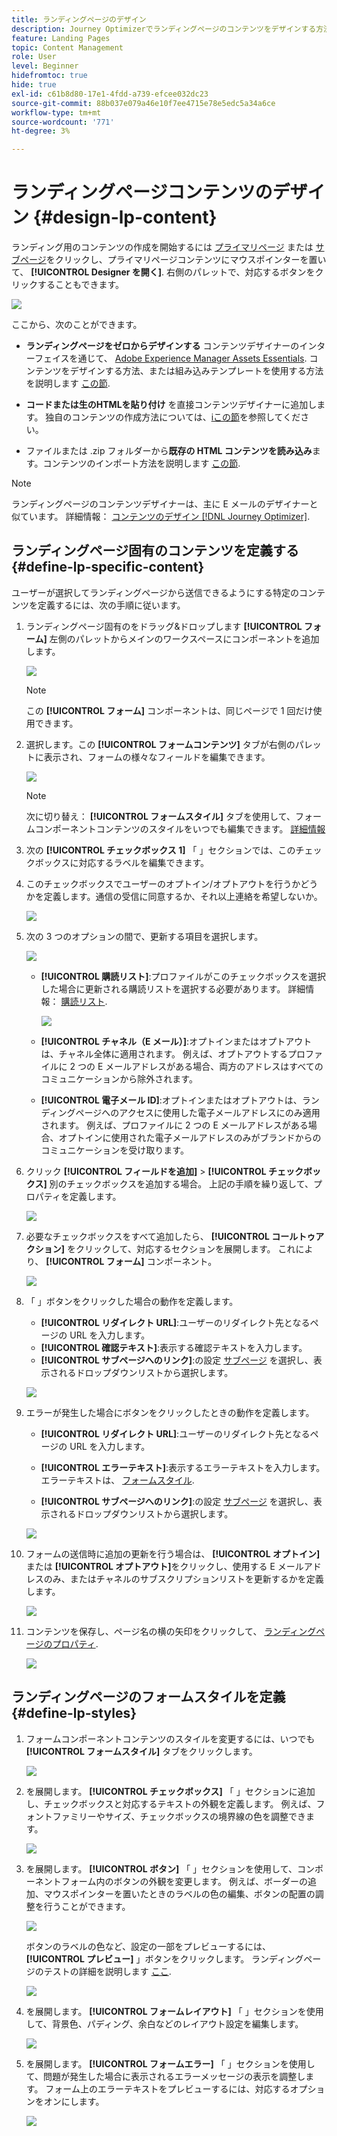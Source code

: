 ```yaml
---
title: ランディングページのデザイン
description: Journey Optimizerでランディングページのコンテンツをデザインする方法を説明します
feature: Landing Pages
topic: Content Management
role: User
level: Beginner
hidefromtoc: true
hide: true
exl-id: c61b8d80-17e1-4fdd-a739-efcee032dc23
source-git-commit: 88b037e079a46e10f7ee4715e78e5edc5a34a6ce
workflow-type: tm+mt
source-wordcount: '771'
ht-degree: 3%

---
```


# ランディングページコンテンツのデザイン {#design-lp-content}

ランディング用のコンテンツの作成を開始するには [プライマリページ](create-lp.md#configure-primary-page) または [サブページ](create-lp.md#configure-subpages)をクリックし、プライマリページコンテンツにマウスポインターを置いて、 **[!UICONTROL Designer を開く]**. 右側のパレットで、対応するボタンをクリックすることもできます。

![](../assets/lp_open-designer.png)

ここから、次のことができます。

* **ランディングページをゼロからデザインする** コンテンツデザイナーのインターフェイスを通じて、 [Adobe Experience Manager Assets Essentials](../assets-essentials.md). コンテンツをデザインする方法、または組み込みテンプレートを使用する方法を説明します [この節](../create-email-content.md).

* **コードまたは生のHTMLを貼り付け** を直接コンテンツデザイナーに追加します。 独自のコンテンツの作成方法については、[iこの節](../existing-content.md#import-raw-html-code)を参照してください。

* ファイルまたは .zip フォルダーから&#x200B;**既存の HTML コンテンツを読み込み**&#x200B;ます。コンテンツのインポート方法を説明します [この節](../existing-content.md#import-html-content-from-file).

>[!NOTE]
>
>ランディングページのコンテンツデザイナーは、主に E メールのデザイナーと似ています。 詳細情報： [コンテンツのデザイン [!DNL Journey Optimizer]](../design-emails.md).

## ランディングページ固有のコンテンツを定義する {#define-lp-specific-content}

ユーザーが選択してランディングページから送信できるようにする特定のコンテンツを定義するには、次の手順に従います。

1. ランディングページ固有のをドラッグ&amp;ドロップします **[!UICONTROL フォーム]** 左側のパレットからメインのワークスペースにコンポーネントを追加します。

   ![](../assets/lp_designer-form-component.png)

   >[!NOTE]
   >
   >この **[!UICONTROL フォーム]** コンポーネントは、同じページで 1 回だけ使用できます。

1. 選択します。この **[!UICONTROL フォームコンテンツ]** タブが右側のパレットに表示され、フォームの様々なフィールドを編集できます。

   ![](../assets/lp_designer-form-content-options.png)

   >[!NOTE]
   >
   >次に切り替え： **[!UICONTROL フォームスタイル]** タブを使用して、フォームコンポーネントコンテンツのスタイルをいつでも編集できます。 [詳細情報](#define-lp-styles)

1. 次の **[!UICONTROL チェックボックス 1]** 「 」セクションでは、このチェックボックスに対応するラベルを編集できます。

1. このチェックボックスでユーザーのオプトイン/オプトアウトを行うかどうかを定義します。通信の受信に同意するか、それ以上連絡を希望しないか。

   ![](../assets/lp_designer-form-update.png)

1. 次の 3 つのオプションの間で、更新する項目を選択します。

   ![](../assets/lp_designer-form-update-options.png)

   * **[!UICONTROL 購読リスト]**:プロファイルがこのチェックボックスを選択した場合に更新される購読リストを選択する必要があります。 詳細情報： [購読リスト](subscription-list.md).

      ![](../assets/lp_designer-form-subs-list.png)

   * **[!UICONTROL チャネル（E メール）]**:オプトインまたはオプトアウトは、チャネル全体に適用されます。 例えば、オプトアウトするプロファイルに 2 つの E メールアドレスがある場合、両方のアドレスはすべてのコミュニケーションから除外されます。

   * **[!UICONTROL 電子メール ID]**:オプトインまたはオプトアウトは、ランディングページへのアクセスに使用した電子メールアドレスにのみ適用されます。 例えば、プロファイルに 2 つの E メールアドレスがある場合、オプトインに使用された電子メールアドレスのみがブランドからのコミュニケーションを受け取ります。

1. クリック **[!UICONTROL フィールドを追加]** > **[!UICONTROL チェックボックス]** 別のチェックボックスを追加する場合。 上記の手順を繰り返して、プロパティを定義します。

   ![](../assets/lp_designer-form-checkbox-2.png)

1. 必要なチェックボックスをすべて追加したら、 **[!UICONTROL コールトゥアクション]** をクリックして、対応するセクションを展開します。 これにより、 **[!UICONTROL フォーム]** コンポーネント。

   ![](../assets/lp_designer-form-call-to-action.png)

1. 「 」ボタンをクリックした場合の動作を定義します。

   * **[!UICONTROL リダイレクト URL]**:ユーザーのリダイレクト先となるページの URL を入力します。
   * **[!UICONTROL 確認テキスト]**:表示する確認テキストを入力します。
   * **[!UICONTROL サブページへのリンク]**:の設定 [サブページ](create-lp.md#configure-subpages) を選択し、表示されるドロップダウンリストから選択します。

   ![](../assets/lp_designer-form-confirmation-action.png)

1. エラーが発生した場合にボタンをクリックしたときの動作を定義します。

   * **[!UICONTROL リダイレクト URL]**:ユーザーのリダイレクト先となるページの URL を入力します。
   * **[!UICONTROL エラーテキスト]**:表示するエラーテキストを入力します。 エラーテキストは、 [フォームスタイル](#define-lp-styles).

   * **[!UICONTROL サブページへのリンク]**:の設定 [サブページ](create-lp.md#configure-subpages) を選択し、表示されるドロップダウンリストから選択します。

   ![](../assets/lp_designer-form-error.png)

1. フォームの送信時に追加の更新を行う場合は、 **[!UICONTROL オプトイン]** または **[!UICONTROL オプトアウト]**&#x200B;をクリックし、使用する E メールアドレスのみ、またはチャネルのサブスクリプションリストを更新するかを定義します。

   ![](../assets/lp_designer-form-additionnal-update.png)

1. コンテンツを保存し、ページ名の横の矢印をクリックして、 [ランディングページのプロパティ](create-lp.md#configure-primary-page).

   ![](../assets/lp_designer-form-save.png)

<!--Will the name Email Designer be kept if you can also design LP with the same tool? > To modify in Messages section > content designer or Designer-->

## ランディングページのフォームスタイルを定義 {#define-lp-styles}

1. フォームコンポーネントコンテンツのスタイルを変更するには、いつでも **[!UICONTROL フォームスタイル]** タブをクリックします。

   ![](../assets/lp_designer-form-style.png)

1. を展開します。 **[!UICONTROL チェックボックス]** 「 」セクションに追加し、チェックボックスと対応するテキストの外観を定義します。 例えば、フォントファミリーやサイズ、チェックボックスの境界線の色を調整できます。

   ![](../assets/lp_designer-form-style-checkboxes.png)

1. を展開します。 **[!UICONTROL ボタン]** 「 」セクションを使用して、コンポーネントフォーム内のボタンの外観を変更します。 例えば、ボーダーの追加、マウスポインターを置いたときのラベルの色の編集、ボタンの配置の調整を行うことができます。

   ![](../assets/lp_designer-form-style-buttons.png)

   ボタンのラベルの色など、設定の一部をプレビューするには、 **[!UICONTROL プレビュー]** 」ボタンをクリックします。 ランディングページのテストの詳細を説明します [ここ](create-lp.md#test).

   ![](../assets/lp_designer-form-style-buttons-preview.png)

1. を展開します。 **[!UICONTROL フォームレイアウト]** 「 」セクションを使用して、背景色、パディング、余白などのレイアウト設定を編集します。

   ![](../assets/lp_designer-form-style-layout.png)

1. を展開します。 **[!UICONTROL フォームエラー]** 「 」セクションを使用して、問題が発生した場合に表示されるエラーメッセージの表示を調整します。 フォーム上のエラーテキストをプレビューするには、対応するオプションをオンにします。

   ![](../assets/lp_designer-form-error-preview.png)

